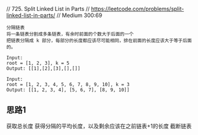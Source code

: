 // 725. Split Linked List in Parts
// https://leetcode.com/problems/split-linked-list-in-parts/
// Medium  300:69

```
分隔链表
将一条链表分割成多条链表，有余时前面的个数大于后面的一个
把链表分隔成 k 部分，每部分的长度都应该尽可能相同，排在前面的长度应该大于等于后面的。

Input:
root = [1, 2, 3], k = 5
Output: [[1],[2],[3],[],[]]

Input:
root = [1, 2, 3, 4, 5, 6, 7, 8, 9, 10], k = 3
Output: [[1, 2, 3, 4], [5, 6, 7], [8, 9, 10]]
```

## 思路1
获取总长度
获得分隔的平均长度，以及剩余应该在之前链表+1的长度
截断链表
